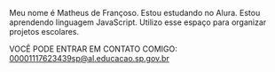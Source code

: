 Meu nome é Matheus de Françoso.
Estou estudando no Alura.
Estou aprendendo linguagem JavaScript.
Utilizo esse espaço para organizar projetos escolares. 

VOCÊ PODE ENTRAR EM CONTATO COMIGO:
00001117623439sp@al.educacao.sp.gov.br
